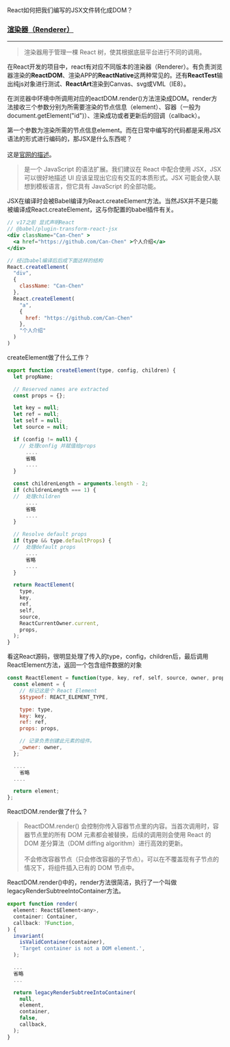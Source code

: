React如何把我们编写的JSX文件转化成DOM？

### [渲染器（Renderer）](https://zh-hans.reactjs.org/docs/codebase-overview.html#renderers)
___

>渲染器用于管理一棵 React 树，使其根据底层平台进行不同的调用。

在React开发的项目中，react有对应不同版本的渲染器（Renderer）。有负责浏览器渲染的<b>ReactDOM</b>、渲染APP的<b>ReactNative</b>这两种常见的。还有<b>ReactTest</b>输出纯js对象进行测试、<b>ReactArt</b>渲染到Canvas、svg或VML（IE8）。

在浏览器中环境中所调用对应的eactDOM.render()方法渲染成DOM。render方法接收三个参数分别为所需要渲染的节点信息（element）、容器（一般为document.getElement("id")）、渲染成功或者更新后的回调（callback）。

第一个参数为渲染所需的节点信息element。而在日常中编写的代码都是采用JSX语法的形式进行编码的，那JSX是什么东西呢？
<br><br>
这是[官网的描述](https://react.docschina.org/docs/introducing-jsx.html)。

>是一个 JavaScript 的语法扩展。我们建议在 React 中配合使用 JSX，JSX 可以很好地描述 UI 应该呈现出它应有交互的本质形式。JSX 可能会使人联想到模板语言，但它具有 JavaScript 的全部功能。

JSX在编译时会被Babel编译为React.createElement方法。当然JSX并不是只能被编译成React.createElement，这与你配置的babel插件有关。
```jsx
// v17之前 显式声明React
// @babel/plugin-transform-react-jsx
<div className="Can-Chen" >
  <a href="https://github.com/Can-Chen" >个人介绍</a>
</div>
```

```js
// 经过babel编译后后成下面这样的结构
React.createElement(
  "div",
  {
    className: "Can-Chen"
  },
  React.createElement(
    "a",
    {
      href: "https://github.com/Can-Chen"
    },
    "个人介绍"
  )
)
```
createElement做了什么工作？
```js
export function createElement(type, config, children) {
  let propName;

  // Reserved names are extracted
  const props = {};

  let key = null;
  let ref = null;
  let self = null;
  let source = null;

  if (config != null) {
    // 处理config 并赋值给props
      ....
      省略
      ....
  }

  const childrenLength = arguments.length - 2;
  if (childrenLength === 1) {
  //  处理children
      ....
      省略
      ....
  }

  // Resolve default props
  if (type && type.defaultProps) {
  //  处理default props
      ....
      省略
      ....
  }

  return ReactElement(
    type,
    key,
    ref,
    self,
    source,
    ReactCurrentOwner.current,
    props,
  );
}
```
看这React源码，很明显处理了传入的type，config，children后，最后调用ReactElement方法，返回一个包含组件数据的对象

```js
const ReactElement = function(type, key, ref, self, source, owner, props) {
  const element = {
    // 标记这是个 React Element
    $$typeof: REACT_ELEMENT_TYPE,

    type: type,
    key: key,
    ref: ref,
    props: props,

    // 记录负责创建此元素的组件。
    _owner: owner,
  };

  ....
    省略
  ....

  return element;
};
```

ReactDOM.render做了什么？ 

> ReactDOM.render() 会控制你传入容器节点里的内容。当首次调用时，容器节点里的所有 DOM 元素都会被替换，后续的调用则会使用 React 的 DOM 差分算法（DOM diffing algorithm）进行高效的更新。<br><br>
> 不会修改容器节点（只会修改容器的子节点）。可以在不覆盖现有子节点的情况下，将组件插入已有的 DOM 节点中。

ReactDOM.render()中的，render方法很简洁，执行了一个叫做legacyRenderSubtreeIntoContainer方法。
```js
export function render(
  element: React$Element<any>,
  container: Container,
  callback: ?Function,
) {
  invariant(
    isValidContainer(container),
    'Target container is not a DOM element.',
  );

  ...
  省略
  ...

  return legacyRenderSubtreeIntoContainer(
    null,
    element,
    container,
    false,
    callback,
  );
}
